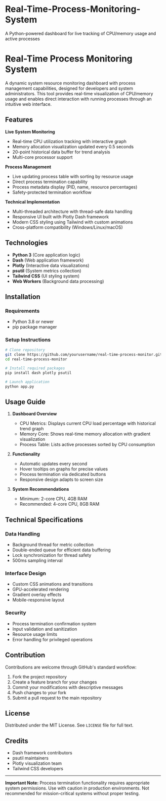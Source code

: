 # Real-Time-Process-Monitoring-System
A Python-powered dashboard for live tracking of CPU/memory usage and active processes
# Real-Time Process Monitoring System

A dynamic system resource monitoring dashboard with process management capabilities, designed for developers and system administrators. This tool provides real-time visualization of CPU/memory usage and enables direct interaction with running processes through an intuitive web interface.

## Features

**Live System Monitoring**
- Real-time CPU utilization tracking with interactive graph
- Memory allocation visualization updated every 0.5 seconds
- 20-point historical data buffer for trend analysis
- Multi-core processor support

**Process Management**
- Live updating process table with sorting by resource usage
- Direct process termination capability
- Process metadata display (PID, name, resource percentages)
- Safety-protected termination workflow

**Technical Implementation**
- Multi-threaded architecture with thread-safe data handling
- Responsive UI built with Plotly Dash framework
- Modern CSS styling using Tailwind with custom animations
- Cross-platform compatibility (Windows/Linux/macOS)

## Technologies

- **Python 3** (Core application logic)
- **Dash** (Web application framework)
- **Plotly** (Interactive data visualizations)
- **psutil** (System metrics collection)
- **Tailwind CSS** (UI styling system)
- **Web Workers** (Background data processing)

## Installation

### Requirements
- Python 3.8 or newer
- pip package manager

### Setup Instructions
```bash
# Clone repository
git clone https://github.com/yourusername/real-time-process-monitor.git
cd real-time-process-monitor

# Install required packages
pip install dash plotly psutil

# Launch application
python app.py
```

## Usage Guide

1. **Dashboard Overview**
   - CPU Metrics: Displays current CPU load percentage with historical trend graph
   - Memory Core: Shows real-time memory allocation with gradient visualization
   - Process Table: Lists active processes sorted by CPU consumption

2. **Functionality**
   - Automatic updates every second
   - Hover tooltips on graphs for precise values
   - Process termination via dedicated buttons
   - Responsive design adapts to screen size

3. **System Recommendations**
   - Minimum: 2-core CPU, 4GB RAM
   - Recommended: 4-core CPU, 8GB RAM

## Technical Specifications

### Data Handling
- Background thread for metric collection
- Double-ended queue for efficient data buffering
- Lock synchronization for thread safety
- 500ms sampling interval

### Interface Design
- Custom CSS animations and transitions
- GPU-accelerated rendering
- Gradient overlay effects
- Mobile-responsive layout

### Security
- Process termination confirmation system
- Input validation and sanitization
- Resource usage limits
- Error handling for privileged operations

## Contribution

Contributions are welcome through GitHub's standard workflow:

1. Fork the project repository
2. Create a feature branch for your changes
3. Commit your modifications with descriptive messages
4. Push changes to your fork
5. Submit a pull request to the main repository

## License

Distributed under the MIT License. See `LICENSE` file for full text.

## Credits

- Dash framework contributors
- psutil maintainers
- Plotly visualization team
- Tailwind CSS developers

---

**Important Note:** Process termination functionality requires appropriate system permissions. Use with caution in production environments. Not recommended for mission-critical systems without proper testing.
